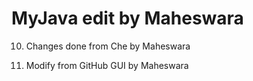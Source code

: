 # MyJava edit by Maheswara

10. Changes done from Che by Maheswara

20. Modify from GitHub GUI by Maheswara
